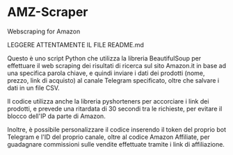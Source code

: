 # AMZ-Scraper
Webscraping for Amazon

LEGGERE ATTENTAMENTE IL FILE README.md

Questo è uno script Python che utilizza la libreria BeautifulSoup per effettuare il web scraping dei risultati di ricerca sul sito Amazon.it in base ad una specifica parola chiave, e quindi inviare i dati dei prodotti (nome, prezzo, link di acquisto) al canale Telegram specificato, oltre che salvare i dati in un file CSV.

Il codice utilizza anche la libreria pyshorteners per accorciare i link dei prodotti, e prevede una ritardata di 30 secondi tra le richieste, per evitare il blocco dell'IP da parte di Amazon.

Inoltre, è possibile personalizzare il codice inserendo il token del proprio bot Telegram e l'ID del proprio canale, oltre al codice Amazon Affiliate, per guadagnare commissioni sulle vendite effettuate tramite i link di affiliazione.
